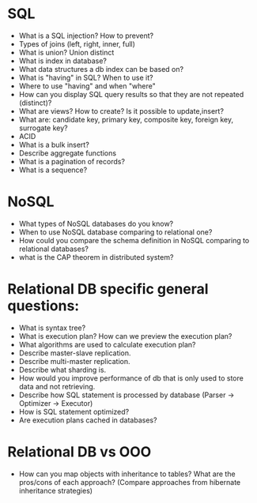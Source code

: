 # SQL
- What is a SQL injection? How to prevent?
- Types of joins (left, right, inner, full)
- What is union? Union distinct
- What is index in database?
- What data structures a db index can be based on?
- What is "having" in SQL? When to use it?
- Where to use "having" and when "where"
- How can you display SQL query results so that they are not repeated (distinct)?
- What are views? How to create? Is it possible to update,insert?
- What are: candidate key, primary key, composite key, foreign key, surrogate key?
- ACID
- What is a bulk insert?
- Describe aggregate functions
- What is a pagination of records?
- What is a sequence?

# NoSQL
- What types of NoSQL databases do you know?
- When to use NoSQL database comparing to relational one?
- How could you compare the schema definition in NoSQL comparing to relational databases?
- what is the CAP theorem in distributed system?

# Relational DB specific general questions:
- What is syntax tree?
- What is execution plan? How can we preview the execution plan?
- What algorithms are used to calculate execution plan?
- Describe master-slave replication.
- Describe multi-master replication.
- Describe what sharding is.
- How would you improve performance of db that is only used to store data and not retrieving.
- Describe how SQL statement is processed by database (Parser -> Optimizer -> Executor)
- How is SQL statement optimized?
- Are execution plans cached in databases?

# Relational DB vs OOO
- How can you map objects with inheritance to tables? What are the pros/cons of each approach? (Compare approaches from hibernate inheritance strategies)
